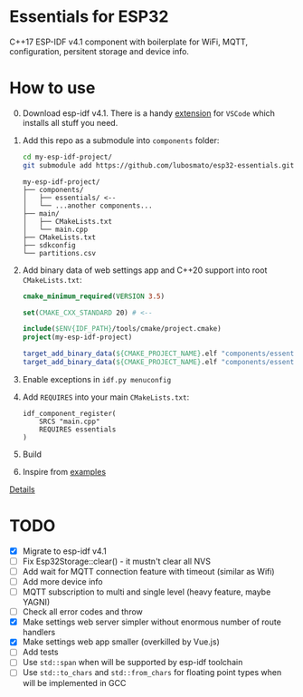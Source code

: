 # Essentials for ESP32
C++17 ESP-IDF v4.1 component with boilerplate for WiFi, MQTT, configuration, persitent storage and device info.

# How to use

0. Download esp-idf v4.1. There is a handy [extension](https://marketplace.visualstudio.com/items?itemName=espressif.esp-idf-extension) for `VSCode` which installs all stuff you need.

1. Add this repo as a submodule into `components` folder:
    ```bash
    cd my-esp-idf-project/
    git submodule add https://github.com/lubosmato/esp32-essentials.git components/essentials/
    ```
    ```
    my-esp-idf-project/
    ├── components/
    │   ├── essentials/ <--
    │   └── ...another components...
    ├── main/
    │   ├── CMakeLists.txt
    │   └── main.cpp
    ├── CMakeLists.txt
    ├── sdkconfig
    └── partitions.csv
    ```
2. Add binary data of web settings app and C++20 support into root `CMakeLists.txt`:
    ```cmake
    cmake_minimum_required(VERSION 3.5)

    set(CMAKE_CXX_STANDARD 20) # <--

    include($ENV{IDF_PATH}/tools/cmake/project.cmake)
    project(my-esp-idf-project)

    target_add_binary_data(${CMAKE_PROJECT_NAME}.elf "components/essentials/resources/web/dist/app.js.gz" TEXT) # <-- (only needed by `essentials::SettingsServer`)
    target_add_binary_data(${CMAKE_PROJECT_NAME}.elf "components/essentials/resources/web/dist/index.html.gz" TEXT) # <-- (only needed by `essentials::SettingsServer`)
    ```
3. Enable exceptions in `idf.py menuconfig`
4. Add `REQUIRES` into your main `CMakeLists.txt`:
    ```
    idf_component_register(
        SRCS "main.cpp"
        REQUIRES essentials
    )
    ```
5. Build
6. Inspire from [examples](examples/)

[Details](examples/readme.md#Details)

# TODO
- [x] Migrate to esp-idf v4.1
- [ ] Fix Esp32Storage::clear() - it mustn't clear all NVS
- [ ] Add wait for MQTT connection feature with timeout (similar as Wifi)
- [ ] Add more device info
- [ ] MQTT subscription to multi and single level (heavy feature, maybe YAGNI)
- [ ] Check all error codes and throw
- [x] Make settings web server simpler without enormous number of route handlers
- [x] Make settings web app smaller (overkilled by Vue.js)
- [ ] Add tests
- [ ] Use `std::span` when will be supported by esp-idf toolchain
- [ ] Use `std::to_chars` and `std::from_chars` for floating point types when will be implemented in GCC
